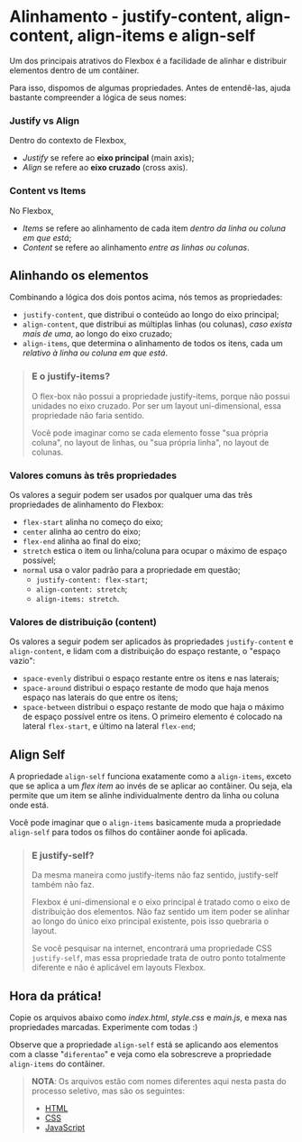 # Alinhamento - justify-content, align-content, align-items e align-self

Um dos principais atrativos do Flexbox é a facilidade de alinhar e distribuir elementos dentro de um contâiner.

Para isso, dispomos de algumas propriedades. Antes de entendê-las, ajuda bastante compreender a lógica de seus nomes:

### Justify vs Align
Dentro do contexto de Flexbox,
* *Justify* se refere ao **eixo principal** (main axis);
* *Align* se refere ao **eixo cruzado** (cross axis).

### Content vs Items
No Flexbox, 
* *Items* se refere ao alinhamento de cada item *dentro da linha ou coluna em que está*;
* *Content* se refere ao alinhamento *entre as linhas ou colunas*.

## Alinhando os elementos

Combinando a lógica dos dois pontos acima, nós temos as propriedades:
* `justify-content`, que distribui o conteúdo ao longo do eixo principal;
* `align-content`, que distribui as múltiplas linhas (ou colunas), *caso exista mais de uma*, ao longo do eixo cruzado;
* `align-items`, que determina o alinhamento de todos os itens, cada um *relativo à linha ou coluna em que está*.

> ### E o justify-items?
> O flex-box não possui a propriedade justify-items, porque não possui unidades no eixo cruzado. Por ser um layout uni-dimensional, essa propriedade não faria sentido.
> 
> Você pode imaginar como se cada elemento fosse "sua própria coluna", no layout de linhas, ou "sua própria linha", no layout de colunas.

### Valores comuns às três propriedades
Os valores a seguir podem ser usados por qualquer uma das três propriedades de alinhamento do Flexbox:

* `flex-start` alinha no começo do eixo;
* `center` alinha ao centro do eixo;
* `flex-end` alinha ao final do eixo;
* `stretch` estica o item ou linha/coluna para ocupar o máximo de espaço possível;
* `normal` usa o valor padrão para a propriedade em questão;
  * `justify-content: flex-start`;
  * `align-content: stretch`;
  * `align-items: stretch`.

### Valores de distribuição (content)
Os valores a seguir podem ser aplicados às propriedades `justify-content` e `align-content`, e lidam com a distribuição do espaço restante, o "espaço vazio":

* `space-evenly` distribui o espaço restante entre os itens e nas laterais;
* `space-around` distribui o espaço restante de modo que haja menos espaço nas laterais do que entre os itens;
* `space-between` distribui o espaço restante de modo que haja o máximo de espaço possível entre os itens. O primeiro elemento é colocado na lateral `flex-start`, e último na lateral `flex-end`;

## Align Self

A propriedade `align-self` funciona exatamente como a `align-items`, exceto que se aplica a um *flex item* ao invés de se aplicar ao contâiner. Ou seja, ela permite que um item se alinhe individualmente dentro da linha ou coluna onde está.

Você pode imaginar que o `align-items` basicamente muda a propriedade `align-self` para todos os filhos do contâiner aonde foi aplicada.

>### E justify-self?
>Da mesma maneira como justify-items não faz sentido, justify-self também não faz.
>
>Flexbox é uni-dimensional e o eixo principal é tratado como o eixo de distribuição dos elementos. Não faz sentido um item poder se alinhar ao longo do único eixo principal existente, pois isso quebraria o layout.
>
>Se você pesquisar na internet, encontrará uma propriedade CSS `justify-self`, mas essa propriedade trata de outro ponto totalmente diferente e não é aplicável em layouts Flexbox.

## Hora da prática!

Copie os arquivos abaixo como *index.html*, *style.css* e *main.js*, e mexa nas propriedades marcadas. Experimente com todas :)

Observe que a propriedade `align-self` está se aplicando aos elementos com a classe "`diferentao`" e veja como ela sobrescreve a propriedade `align-items` do contâiner.

>**NOTA**: Os arquivos estão com nomes diferentes aqui nesta pasta do processo seletivo, mas são os seguintes:
> * [HTML](02-2_pratica.html)
> * [CSS](02-2_pratica.css)
> * [JavaScript](02-2_pratica.js)
